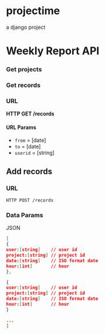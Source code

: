 # projectime
a django project


# Weekly Report API


### Get projects

### Get records 

### URL
**HTTP GET /records**

#### URL Params
- `from` = [date] 
- `to` = [date]
- `userid` = [string]

## Add records
### URL
    HTTP POST /records
### Data Params
JSON
```json
[
{
user:[string]    // user id
project:[string] // project id
date:[string]    // ISO format date
hour:[int]       // hour
},

{
user:[string]    // user id
project:[string] // project id
date:[string]    // ISO format date
hour:[int]       // hour
}

...
]
```

